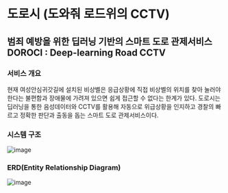 # 도로시 (도와줘 로드위의 CCTV) 
## 범죄 예방을 위한 딥러닝 기반의 스마트 도로 관제서비스 DOROCI : Deep-learning Road CCTV

### 서비스 개요
현재 여성안심귀갓길에 설치된 비상벨은 응급상황에 직접 비상벨의 위치를 찾아 눌러야 한다는 불편함과 장애물에 가려져 있으면 쉽게 접근할 수 없다는 한계가 있다.
도로시는 딥러닝을 통한 음성데이터와 CCTV를 활용해 자동으로 위급상황을 인지하고 경찰의 빠르고 정확한 판단과 출동을 돕는 스마트 도로 관제서비스이다.

### 시스템 구조
![image](https://user-images.githubusercontent.com/44834680/103102385-084c7d00-465f-11eb-99ad-60d1bf606005.png)


### ERD(Entity Relationship Diagram)
![image](https://user-images.githubusercontent.com/44834680/103102253-8a887180-465e-11eb-94f4-dc012d1652c1.png)

